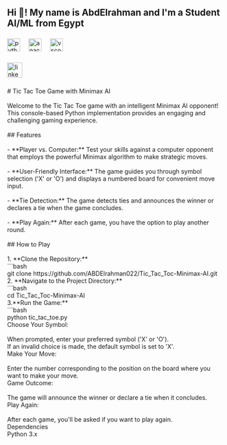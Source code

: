 <h2 align="left">Hi 👋! My name is AbdElrahman and I'm a Student AI/ML from Egypt</h2>

###

<div align="left">
  <img src="https://cdn.jsdelivr.net/gh/devicons/devicon/icons/python/python-original.svg" height="30" alt="python logo"  />
  <img width="12" />
  <img src="https://cdn.jsdelivr.net/gh/devicons/devicon/icons/anaconda/anaconda-original.svg" height="30" alt="anaconda logo"  />
  <img width="12" />
  <img src="https://cdn.jsdelivr.net/gh/devicons/devicon/icons/vscode/vscode-original.svg" height="30" alt="vscode logo"  />
</div>

###

<div align="left">
  <a href="https://www.linkedin.com/in/abdelrahman-muhammed-52a6b5228/" target="_blank">
    <img src="https://img.shields.io/static/v1?message=LinkedIn&logo=linkedin&label=&color=0077B5&logoColor=white&labelColor=&style=for-the-badge" height="35" alt="linkedin logo"  />
  </a>
</div>

###

<p align="left"># Tic Tac Toe Game with Minimax AI<br><br>Welcome to the Tic Tac Toe game with an intelligent Minimax AI opponent! This console-based Python implementation provides an engaging and challenging gaming experience.<br><br>## Features<br><br>- **Player vs. Computer:** Test your skills against a computer opponent that employs the powerful Minimax algorithm to make strategic moves.<br>  <br>- **User-Friendly Interface:** The game guides you through symbol selection ('X' or 'O') and displays a numbered board for convenient move input.<br>  <br>- **Tie Detection:** The game detects ties and announces the winner or declares a tie when the game concludes.<br>  <br>- **Play Again:** After each game, you have the option to play another round.<br><br>## How to Play<br><br>1. **Clone the Repository:**<br>   ```bash<br>   git clone https://github.com/ABDElrahman022/Tic_Tac_Toc-Minimax-AI.git<br>2. **Navigate to the Project Directory:**<br>   ```bash<br>cd Tic_Tac_Toc-Minimax-AI<br>3.**Run the Game:**<br>   ```bash<br>python tic_tac_toe.py<br>Choose Your Symbol:<br><br>When prompted, enter your preferred symbol ('X' or 'O').<br>If an invalid choice is made, the default symbol is set to 'X'.<br>Make Your Move:<br><br>Enter the number corresponding to the position on the board where you want to make your move.<br>Game Outcome:<br><br>The game will announce the winner or declare a tie when it concludes.<br>Play Again:<br><br>After each game, you'll be asked if you want to play again.<br>Dependencies<br>Python 3.x</p>

###
